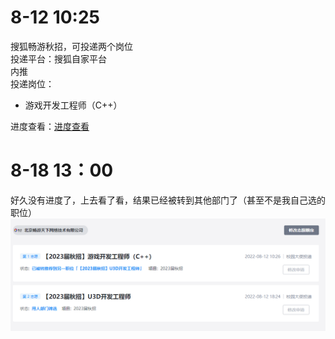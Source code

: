 # 8-12 10:25
搜狐畅游秋招，可投递两个岗位  
投递平台：搜狐自家平台  
内推  
投递岗位：
+ 游戏开发工程师（C++） 

进度查看：[进度查看](https://app.mokahr.com/campus_apply/cyou-inc/42233?recommendCode=DSR56f9Y#/candidateHome/applications)

# 8-18 13：00
好久没有进度了，上去看了看，结果已经被转到其他部门了（甚至不是我自己选的职位）  
![搜狐畅游2022-08-18-13-08-38](https://raw.githubusercontent.com/ZZh2333/picgoResource/main/img/%E6%90%9C%E7%8B%90%E7%95%85%E6%B8%B82022-08-18-13-08-38.png)